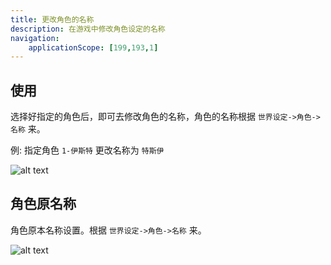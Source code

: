 ```yaml
---
title: 更改角色的名称
description: 在游戏中修改角色设定的名称
navigation:
    applicationScope: [199,193,1]
---
```


## 使用

选择好指定的角色后，即可去修改角色的名称，角色的名称根据 `世界设定->角色->名称` 来。

例: 指定角色 `1-伊斯特` 更改名称为 `特斯伊`

![alt text](https://cdn.gcw.wiki.wiki/gcw/image/zh_hans/commands/actor/changeactorname/image.png)

## 角色原名称

角色原本名称设置。根据 `世界设定->角色->名称` 来。

![alt text](https://cdn.gcw.wiki.wiki/gcw/image/zh_hans/commands/actor/changeactorname/image-1.png)

